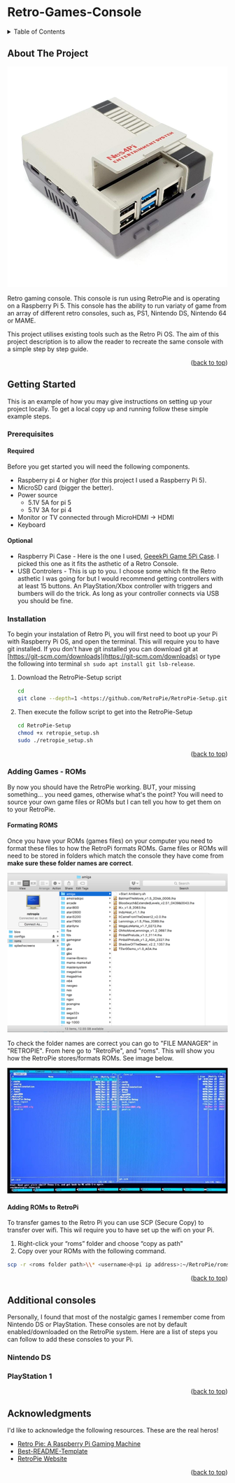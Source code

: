 # Retro-Games-Console


<!-- TABLE OF CONTENTS -->
<details>
  <summary>Table of Contents</summary>
  <ol>
    <li>
      <a href="#about-the-project">About The Project</a>
    </li>
    <li>
      <a href="#getting-started">Getting Started</a>
      <ul>
        <li><a href="#prerequisites">Prerequisites</a></li>
        <li><a href="#installation">Installation</a></li>
        <li><a href="#adding-games-roms">Adding Games - ROMs</a></li>
      </ul>
    </li>
    <li><a href="#additional-consoles">Additional Consoles</a></li>
    <li><a href="#acknowledgments">Acknowledgments</a></li>
  </ol>
</details>

<!-- ABOUT THE PROJECT -->
## About The Project

![RaspberryPi-RetroPie][product-screenshot]

Retro gaming console. This console is run using RetroPie and is operating on a Raspberry Pi 5. This console has the ability to run variaty of game from  an array of different retro consoles, such as, PS1, Nintendo DS, Nintendo 64 or MAME. 

This project utilises existing tools such as the Retro Pi OS. The aim of this project description is to allow the reader to recreate the same console with a simple step by step guide.


<p align="right">(<a href="#readme-top">back to top</a>)</p>


<!-- GETTING STARTED -->
## Getting Started

This is an example of how you may give instructions on setting up your project locally.
To get a local copy up and running follow these simple example steps.

### Prerequisites

#### Required

Before you get started you will need the following components.
* Raspberry pi 4 or higher (for this project I used a Raspberry Pi 5).
* MicroSD card (bigger the better).
* Power source
  * 5.1V 5A for pi 5
  * 5.1V 3A for pi 4
* Monitor or TV connected through MicroHDMI → HDMI
* Keyboard

#### Optional

* Raspberry Pi Case - Here is the one I used, <a href="https://www.aliexpress.com/item/1005006648075701.html?spm=a2g0o.order_list.order_list_main.57.72801802hiR6IR">GeeekPi Game 5Pi Case</a>. I picked this one as it fits the asthetic of a Retro Console.
* USB Controlers - This is up to you. I choose some which fit the Retro asthetic I was going for but I would recommend getting controllers with at least 15 buttons. An PlayStation/Xbox controller with triggers and bumbers will do the trick. As long as your controller connects via USB you should be fine.


### Installation

To begin your instalation of Retro Pi, you will first need to boot up your Pi with Raspberry Pi OS, and open the terminal. This will require you to have git installed. If you don't have git installed you can download git at [https://git-scm.com/downloads](https://git-scm.com/downloads) or type the following into terminal ```sh sudo apt install git lsb-release```.

1. Download the RetroPie-Setup script
   ```sh
   cd
   git clone --depth=1 <https://github.com/RetroPie/RetroPie-Setup.git>
   ```
2. Then execute the follow script to get into the RetroPie-Setup
   ```sh
   cd RetroPie-Setup
   chmod +x retropie_setup.sh
   sudo ./retropie_setup.sh
   ```

<p align="right">(<a href="#readme-top">back to top</a>)</p>



### Adding Games - ROMs 

By now you should have the RetroPie working. BUT, your missing something... you need games, otherwise what's the point? You will need to source your own game files or ROMs but I can tell you how to get them on to your RetroPie. 


#### Formating ROMS

Once you have your ROMs (games files) on your computer you need to format these files to how the RetroPi formats ROMs. Game files or ROMs will need to be stored in folders which match the console they have come from **make sure these folder names are correct**.

![ROM_Formatting_image]

To check the folder names are correct you can go to "FILE MANAGER" in "RETROPIE". From here go to "RetroPie", and "roms". This will show you how the RetroPie stores/formats ROMs. See image below.

![RetroPie-filemanager]


#### Adding ROMs to RetroPi

To transfer games to the Retro Pi you can use SCP (Secure Copy) to transfer over wifi. This wil require you to have set up the wifi on your Pi.
1. Right-click your “roms” folder and choose “copy as path”
2. Copy over your ROMs with the following command.
```sh
scp -r <roms folder path>\\* <username>@<pi ip address>:~/RetroPie/roms/
```

<p align="right">(<a href="#readme-top">back to top</a>)</p>




<!-- ADDITIONAL CONSOLES -->
## Additional consoles
Personally, I found that most of the nostalgic games I remember come from Nintendo DS or PlayStation. These consoles are not by default enabled/downloaded on the RetroPie system. Here are a list of steps you can follow to add these consoles to your Pi.

### Nintendo DS

### PlayStation 1

<p align="right">(<a href="#readme-top">back to top</a>)</p>




<!-- ACKNOWLEDGMENTS -->
## Acknowledgments

I'd like to acknowledge the following resources. These are the real heros!

* [Retro Pie: A Raspberry Pi Gaming Machine](https://youtu.be/AaseHnf0k2o?si=gGENro9Kp6qdv0rq)
* [Best-README-Template](https://github.com/othneildrew/Best-README-Template)
* [RetroPie Website](https://retropie.org.uk/)


<p align="right">(<a href="#readme-top">back to top</a>)</p>



<!-- MARKDOWN LINKS & IMAGES -->
<!-- https://www.markdownguide.org/basic-syntax/#reference-style-links -->
[product-screenshot]: raspberry-pi-4-retro-gaming-case.jpg
[ROM_Formatting_image]: Pi_roms_amiga_folder2-2051483879.png
[RetroPie-filemanager]: raspberry-pi-imager-retropie-file-manager-2-3729658751.jpg
